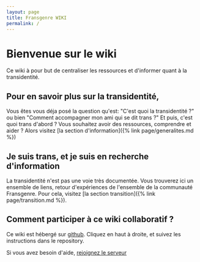 ```yaml
---
layout: page
title: Fransgenre WIKI
permalink: /
---
```


# Bienvenue sur le wiki
Ce wiki à pour but de centraliser les ressources et d'informer quant à la transidentité.

## Pour en savoir plus sur la transidentité, 
Vous êtes vous déja posé la question qu'est: "C'est quoi la transidentité ?" ou bien "Comment accompagner mon ami qui se dit trans ?" Et puis, c'est quoi trans d'abord ?
Vous souhaitez avoir des ressources, comprendre et aider ? Alors visitez [la section d'information]({% link page/generalites.md %})

## Je suis trans, et je suis en recherche d'information
La transidentité n'est pas une voie très documentée. Vous trouverez ici un ensemble de liens, retour d'expériences de l'ensemble de la communauté Fransgenre.
Pour cela, visitez [la section transition]({% link page/transition.md %}).

## Comment participer à ce wiki collaboratif ?
Ce wiki est hébergé sur [github](https://github.com).
Cliquez en haut à droite, et suivez les instructions dans le repository.

Si vous avez besoin d'aide, [rejoignez le serveur](https://discord.gg/h7vEEj6)

